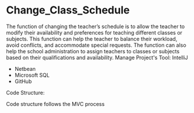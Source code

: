 # Change_Class_Schedule
The function of changing the teacher’s schedule is to allow the teacher to modify their availability and preferences for teaching different classes or subjects. This function can help the teacher to balance their workload, avoid conflicts, and accommodate special requests. The function can also help the school administration to assign teachers to classes or subjects based on their qualifications and availability.
Manage Project's Tool:
IntelliJ
- Netbean
- Microsoft SQL
- GitHub

Code Structure: 

Code structure follows the MVC process
